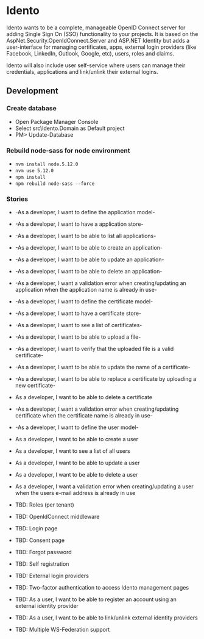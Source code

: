 # Idento

Idento wants to be a complete, manageable OpenID Connect server for adding Single Sign On (SSO) functionality to your projects. It is based on the AspNet.Security.OpenIdConnect.Server and ASP.NET Identity but adds a user-interface for managing certificates, apps, external login providers (like Facebook, LinkedIn, Outlook, Google, etc), users, roles and claims.

Idento will also include user self-service where users can manage their credentials, applications and link/unlink their external logins.

## Development

### Create database

- Open Package Manager Console
- Select src\Idento.Domain as Default project
- PM> Update-Database

### Rebuild node-sass for node environment

- `nvm install node.5.12.0`
- `nvm use 5.12.0`
- `npm install`
- `npm rebuild node-sass --force`

### Stories

- -As a developer, I want to define the application model-
- -As a developer, I want to have a application store-
- -As a developer, I want to be able to list all applications-
- -As a developer, I want to be able to create an application-
- -As a developer, I want to be able to update an application-
- -As a developer, I want to be able to delete an application-
- -As a developer, I want a validation error when creating/updating an application when the application name is already in use-

- -As a developer, I want to define the certificate model-
- -As a developer, I want to have a certificate store-
- -As a developer, I want to see a list of certificates-
- -As a developer, I want to be able to upload a file-
- -As a developer, I want to verify that the uploaded file is a valid certificate-
- -As a developer, I want to be able to update the name of a certificate-
- -As a developer, I want to be able to replace a certificate by uploading a new certificate-
- As a developer, I want to be able to delete a certificate
- -As a developer, I want a validation error when creating/updating certificate when the certificate name is already in use-

- -As a developer, I want to define the user model-
- As a developer, I want to be able to create a user
- As a developer, I want to see a list of all users
- As a developer, I want to be able to update a user
- As a developer, I want to be able to delete a user
- As a developer, I want a validation error when creating/updating a user when the users e-mail address is already in use

- TBD: Roles (per tenant)

- TBD: OpenIdConnect middleware

- TBD: Login page

- TBD: Consent page

- TBD: Forgot password

- TBD: Self registration

- TBD: External login providers

- TBD: Two-factor authentication to access Idento management pages

- TBD: As a user, I want to be able to register an account using an external identity provider

- TBD: As a user, I want to be able to link/unlink external identity providers

- TBD: Multiple WS-Federation support
